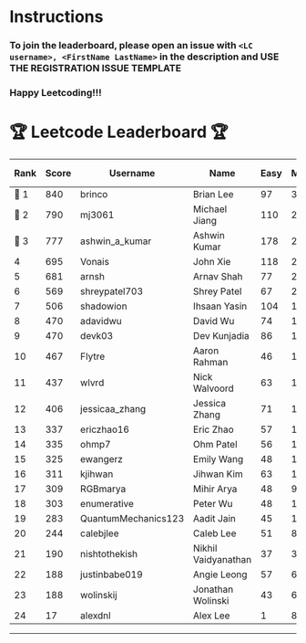 # Instructions
### To join the leaderboard, please open an issue with `<LC username>, <FirstName LastName>` in the description and USE THE REGISTRATION ISSUE TEMPLATE
### Happy Leetcoding!!!


# 🏆 Leetcode Leaderboard 🏆

| Rank | Score | Username       | Name | Easy | Medium | Hard | Problems Solved |
|------|----------------|-----------------|-------------------|--------------|--------------|--------------|--------------|
| 🥇 1 | 840 | brinco | Brian Lee | 97 | 304 | 45 | 446 |
| 🥈 2 | 790 | mj3061 | Michael Jiang | 110 | 274 | 44 | 428 |
| 🥉 3 | 777 | ashwin_a_kumar | Ashwin Kumar | 178 | 268 | 21 | 467 |
| 4 | 695 | Vonais | John Xie | 118 | 236 | 35 | 389 |
| 5 | 681 | arnsh | Arnav Shah | 77 | 224 | 52 | 353 |
| 6 | 569 | shreypatel703 | Shrey Patel | 67 | 215 | 24 | 306 |
| 7 | 506 | shadowion | Ihsaan Yasin | 104 | 171 | 20 | 295 |
| 8 | 470 | adavidwu | David Wu | 74 | 156 | 28 | 258 |
| 9 | 470 | devk03 | Dev Kunjadia | 86 | 177 | 10 | 273 |
| 10 | 467 | Flytre | Aaron Rahman | 46 | 149 | 41 | 236 |
| 11 | 437 | wlvrd | Nick Walvoord | 63 | 166 | 14 | 243 |
| 12 | 406 | jessicaa_zhang | Jessica Zhang | 71 | 142 | 17 | 230 |
| 13 | 337 | ericzhao16 | Eric Zhao | 57 | 125 | 10 | 192 |
| 14 | 335 | ohmp7 | Ohm Patel | 56 | 123 | 11 | 190 |
| 15 | 325 | ewangerz | Emily Wang | 48 | 110 | 19 | 177 |
| 16 | 311 | kjihwan | Jihwan Kim | 63 | 103 | 14 | 180 |
| 17 | 309 | RGBmarya | Mihir Arya | 48 | 99 | 21 | 168 |
| 18 | 303 | enumerative | Peter Wu | 48 | 108 | 13 | 169 |
| 19 | 283 | QuantumMechanics123 | Aadit Jain | 45 | 104 | 10 | 159 |
| 20 | 244 | calebjlee | Caleb Lee | 51 | 83 | 9 | 143 |
| 21 | 190 | nishtothekish | Nikhil Vaidyanathan | 37 | 39 | 25 | 101 |
| 22 | 188 | justinbabe019 | Angie Leong | 57 | 61 | 3 | 121 |
| 23 | 188 | wolinskij | Jonathan Wolinski | 43 | 68 | 3 | 114 |
| 24 | 17 | alexdnl | Alex Lee | 1 | 8 | 0 | 9 |
---